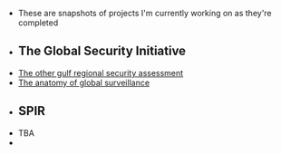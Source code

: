 - These are snapshots of projects I'm currently working on as they're completed
- ## The Global Security Initiative
- [The other gulf regional security assessment](logseq://graph/Documents?page=The%20other%20gulf%20regional%20security%20assessment)
- [The anatomy of global surveillance](logseq://graph/Documents?page=The%20anatomy%20of%20global%20surveillance)
- ## SPIR
- TBA
-